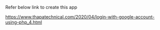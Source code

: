 Refer below link to create this app

https://www.thapatechnical.com/2020/04/login-with-google-account-using-php_4.html